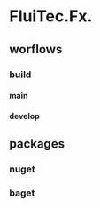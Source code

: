 # FluiTec.Fx.<ProjectName> #

<ProjectDescription>

## worflows ##
### build ###
#### main ####
<build badge main>

#### develop ####
<build badge develop>

## packages
### nuget ###
<nuget badge>

### baget ###
<baget badge>